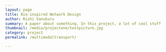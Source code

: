 ```yaml
---
layout: page
title: Bio-inspired Network Design
author: Rishi Vanukuru
summary: A paper about something. In this project, a lot of cool stuff happened.
thumbnail: /media/projectone/testpicture.jpg
category: project
permalink: /multimodaltransport/

---
```






